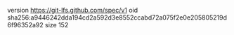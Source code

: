 version https://git-lfs.github.com/spec/v1
oid sha256:a9446242dda194cd2a592d3e8552ccabd72a075f2e0e205805219d6f96352a92
size 152
